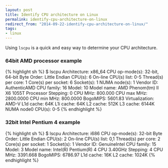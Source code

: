 ```yaml
---
layout: post
title: Identify CPU architecture on Linux
permalink: identify-cpu-architecture-on-linux
redirect_from: "2014-09-22-identify-cpu-architecture-on-linux/"
tags:
- linux
---
```


Using `lscpu` is a quick and easy way to determine your CPU architecture.

### 64bit AMD processor example

{% highlight sh %}
$ lscpu
Architecture:          x86_64
CPU op-mode(s):        32-bit, 64-bit
Byte Order:            Little Endian
CPU(s):                6
On-line CPU(s) list:   0-5
Thread(s) per core:    1
Core(s) per socket:    6
Socket(s):             1
NUMA node(s):          1
Vendor ID:             AuthenticAMD
CPU family:            16
Model:                 10
Model name:            AMD Phenom(tm) II X6 1055T Processor
Stepping:              0
CPU MHz:               800.000
CPU max MHz:           2800.0000
CPU min MHz:           800.0000
BogoMIPS:              5601.83
Virtualization:        AMD-V
L1d cache:             64K
L1i cache:             64K
L2 cache:              512K
L3 cache:              6144K
NUMA node0 CPU(s):     0-5
{% endhighlight %}

### 32bit Intel Pentium 4 example

{% highlight sh %}
$ lscpu
Architecture:          i686
CPU op-mode(s):        32-bit
Byte Order:            Little Endian
CPU(s):                2
On-line CPU(s) list:   0,1
Thread(s) per core:    2
Core(s) per socket:    1
Socket(s):             1
Vendor ID:             GenuineIntel
CPU family:            15
Model:                 3
Model name:            Intel(R) Pentium(R) 4 CPU 3.40GHz
Stepping:              4
CPU MHz:               3391.668
BogoMIPS:              6786.97
L1d cache:             16K
L2 cache:              1024K
{% endhighlight %}

